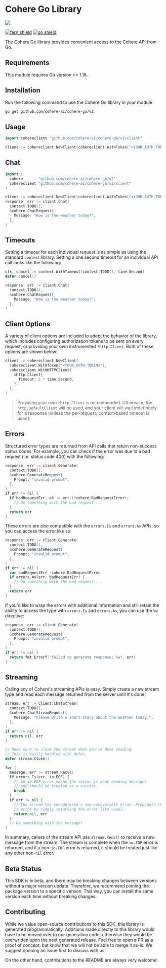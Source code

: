 # Cohere Go Library

![](https://raw.githubusercontent.com/cohere-ai/cohere-typescript/5188b11a6e91727fdd4d46f4a690419ad204224d/banner.png)

[![fern shield](https://img.shields.io/badge/%F0%9F%8C%BF-SDK%20generated%20by%20Fern-brightgreen)](https://github.com/fern-api/fern)
[![go shield](https://img.shields.io/badge/go-docs-blue)](https://pkg.go.dev/github.com/cohere-ai/cohere-go/v2)

The Cohere Go library provides convenient access to the Cohere API from Go.

## Requirements

This module requires Go version >= 1.18.

## Installation

Run the following command to use the Cohere Go library in your module:

```sh
go get github.com/cohere-ai/cohere-go/v2
```

## Usage

```go
import cohereclient "github.com/cohere-ai/cohere-go/v2/client"

client := cohereclient.NewClient(cohereclient.WithToken("<YOUR_AUTH_TOKEN>"))
```

## Chat

```go
import (
  cohere       "github.com/cohere-ai/cohere-go/v2"
  cohereclient "github.com/cohere-ai/cohere-go/v2/client"
)

client := cohereclient.NewClient(cohereclient.WithToken("<YOUR_AUTH_TOKEN>"))
response, err := client.Chat(
  context.TODO(),
  &cohere.ChatRequest{
    Message: "How is the weather today?",
  },
)
```

## Timeouts

Setting a timeout for each individual request is as simple as using the standard
`context` library. Setting a one second timeout for an individual API call looks
like the following:

```go
ctx, cancel := context.WithTimeout(context.TODO(), time.Second)
defer cancel()

response, err := client.Chat(
  context.TODO(),
  &cohere.ChatRequest{
    Message: "How is the weather today?",
  },
)
```

## Client Options

A variety of client options are included to adapt the behavior of the library, which includes
configuring authorization tokens to be sent on every request, or providing your own instrumented
`*http.Client`. Both of these options are shown below:

```go
client := cohereclient.NewClient(
  cohereclient.WithToken("<YOUR_AUTH_TOKEN>"),
  cohereclient.WithHTTPClient(
    &http.Client{
      Timeout: 5 * time.Second,
    },
  ),
)
```

> Providing your own `*http.Client` is recommended. Otherwise, the `http.DefaultClient` will be used,
> and your client will wait indefinitely for a response (unless the per-request, context-based timeout
> is used).

## Errors

Structured error types are returned from API calls that return non-success status codes. For example,
you can check if the error was due to a bad request (i.e. status code 400) with the following:

```go
response, err := client.Generate(
  context.TODO(),
  &cohere.GenerateRequest{
    Prompt: "invalid prompt",
  },
)
if err != nil {
  if badRequestErr, ok := err.(*cohere.BadRequestError);
    // Do something with the bad request ...
  }
  return err
}
```

These errors are also compatible with the `errors.Is` and `errors.As` APIs, so you can access the error
like so:

```go
response, err := client.Generate(
  context.TODO(),
  &cohere.GenerateRequest{
    Prompt: "invalid prompt",
  },
)
if err != nil {
  var badRequestErr *cohere.BadRequestError
  if errors.As(err, badRequestErr) {
    // Do something with the bad request ...
  }
  return err
}
```

If you'd like to wrap the errors with additional information and still retain the ability to access the type
with `errors.Is` and `errors.As`, you can use the `%w` directive:

```go
response, err := client.Generate(
  context.TODO(),
  &cohere.GenerateRequest{
    Prompt: "invalid prompt",
  },
)
if err != nil {
  return fmt.Errorf("failed to generate response: %w", err)
}
```

## Streaming

Calling any of Cohere's streaming APIs is easy. Simply create a new stream type and read
each message returned from the server until it's done:

```go
stream, err := client.ChatStream(
  context.TODO(),
  &cohere.ChatStreamRequest{
    Message: "Please write a short story about the weather today.",
  },
)
if err != nil {
  return nil, err
}

// Make sure to close the stream when you're done reading.
// This is easily handled with defer.
defer stream.Close()

for {
  message, err := stream.Recv()
  if errors.Is(err, io.EOF) {
    // An io.EOF error means the server is done sending messages
    // and should be treated as a success.
    break
  }
  if err != nil {
    // The stream has encountered a non-recoverable error. Propagate the
    // error by simply returning the error like usual.
    return nil, err
  }
  // Do something with the message!
}
```

In summary, callers of the stream API use `stream.Recv()` to receive a new
message from the stream. The stream is complete when the `io.EOF` error is
returned, and if a non-`io.EOF` error is returned, it should be treated just
like any other non-`nil` error.

## Beta Status

This SDK is in beta, and there may be breaking changes between versions without a major 
version update. Therefore, we recommend pinning the package version to a specific version. 
This way, you can install the same version each time without breaking changes.

## Contributing

While we value open-source contributions to this SDK, this library is generated programmatically. 
Additions made directly to this library would have to be moved over to our generation code, 
otherwise they would be overwritten upon the next generated release. Feel free to open a PR as
 a proof of concept, but know that we will not be able to merge it as-is. We suggest opening 
an issue first to discuss with us!

On the other hand, contributions to the README are always very welcome!
